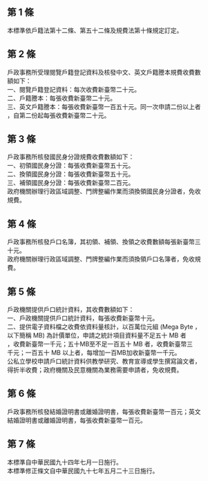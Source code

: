 第 1 條
-------
本標準依戶籍法第十二條、第五十二條及規費法第十條規定訂定。

第 2 條
-------
戶政事務所受理閱覽戶籍登記資料及核發中文、英文戶籍謄本規費收費數  
額如下：  
一、閱覽戶籍登記資料：每次收費新臺幣二十元。  
二、戶籍謄本：每張收費新臺幣二十元。  
三、英文戶籍謄本：每張收費新臺幣一百五十元。同一次申請二份以上者  
    ，自第二份起每張收費新臺幣二十元。

第 3 條
-------
戶政事務所核發國民身分證規費收費數額如下：  
一、初領國民身分證：每張收費新臺幣五十元。  
二、換領國民身分證：每張收費新臺幣五十元。  
三、補領國民身分證：每張收費新臺幣二百元。  
政府機關辦理行政區域調整、門牌整編作業而須換領國民身分證者，免收  
規費。

第 4 條
-------
戶政事務所核發戶口名簿，其初領、補領、換領之收費數額每張新臺幣三  
十元。  
政府機關辦理行政區域調整、門牌整編作業而須換領戶口名簿者，免收規  
費。

第 5 條
-------
戶政機關提供戶口統計資料，其收費數額如下：  
一、戶政機關提供戶口統計資料，每張收費新臺幣十元。  
二、提供電子資料檔之收費依資料量核計，以百萬位元組 (Mega Byte ，  
    以下簡稱 MB)  為計價單位，申請之統計項目資料量不足五十 MB 者  
    ，收費新臺幣一千元；五十MB至不足一百五十 MB 者，收費新臺幣三  
    千元；一百五十 MB 以上者，每增加一百MB加收新臺幣一千元。  
公私立學校申請戶口統計資料供教學研究、教育宣導或學生撰寫論文者，  
得折半收費；政府機關及民意機關為業務需要申請者，免收規費。

第 6 條
-------
戶政事務所核發結婚證明書或離婚證明書，每張收費新臺幣一百元；英文  
結婚證明書或離婚證明書，每張收費新臺幣一百元。

第 7 條
-------
本標準自中華民國九十四年七月一日施行。  
本標準修正條文自中華民國九十七年五月二十三日施行。

